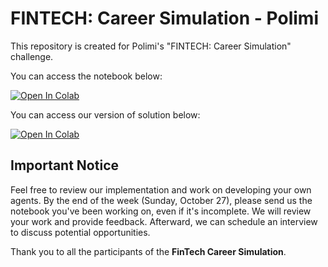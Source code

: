 # FINTECH: Career Simulation - Polimi

This repository is created for Polimi's "FINTECH: Career Simulation" challenge. 

You can access the notebook below:

<a target="_blank" href="https://colab.research.google.com/drive/1mSUqj4ShB8hQfu7NqjK_1pgoDBd8DYND?usp=sharing">
  <img src="https://colab.research.google.com/assets/colab-badge.svg" alt="Open In Colab"/>
</a>

You can access our version of solution below:

<a target="_blank" href="https://colab.research.google.com/drive/1K1uM4wz1bhWtI2OHtFwtf386nXcpiiJr?usp=sharing">
  <img src="https://colab.research.google.com/assets/colab-badge.svg" alt="Open In Colab"/>
</a>

## Important Notice
Feel free to review our implementation and work on developing your own agents. By the end of the week (Sunday, October 27), please send us the notebook you've been working on, even if it's incomplete. We will review your work and provide feedback. Afterward, we can schedule an interview to discuss potential opportunities.

Thank you to all the participants of the **FinTech Career Simulation**.
